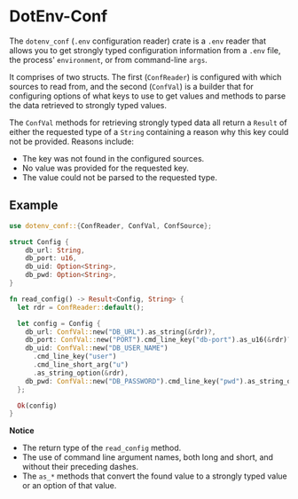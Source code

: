 # DotEnv-Conf

The `dotenv_conf` (`.env` configuration reader) crate is a `.env` reader that allows you to get strongly typed configuration information from a `.env` file, the process' `environment`, or from command-line `args`.

It comprises of two structs. The first (`ConfReader`) is configured with which sources to read from, and the second (`ConfVal`) is a builder that for configuring options of what keys to use to get values and methods to parse the data retrieved to strongly typed values.

The `ConfVal` methods for retrieving strongly typed data all return a `Result` of either the requested type of a `String` containing a reason why this key could not be provided. Reasons include:

- The key was not found in the configured sources.
- No value was provided for the requested key.
- The value could not be parsed to the requested type.

## Example

```Rust
use dotenv_conf::{ConfReader, ConfVal, ConfSource};

struct Config {
    db_url: String,
    db_port: u16,
    db_uid: Option<String>,
    db_pwd: Option<String>,
}

fn read_config() -> Result<Config, String> {
  let rdr = ConfReader::default();

  let config = Config {
    db_url: ConfVal::new("DB_URL").as_string(&rdr)?,
    db_port: ConfVal::new("PORT").cmd_line_key("db-port").as_u16(&rdr)?,
    db_uid: ConfVal::new("DB_USER_NAME")
      .cmd_line_key("user")
      .cmd_line_short_arg("u")
      .as_string_option(&rdr),
    db_pwd: ConfVal::new("DB_PASSWORD").cmd_line_key("pwd").as_string_option(&rdr),
  };

  Ok(config)
}
```

**Notice**

- The return type of the `read_config` method.
- The use of command line argument names, both long and short, and without their preceding dashes.
- The `as_*` methods that convert the found value to a strongly typed value or an option of that value.
